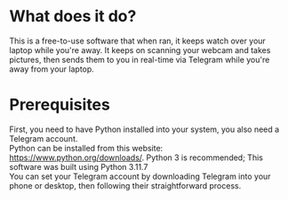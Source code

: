 # What does it do?
This is a free-to-use software that when ran, it keeps watch over your laptop while you're away. It keeps on scanning your webcam and takes pictures, then sends them to you in real-time via Telegram while you're away from your laptop.
# Prerequisites
First, you need to have Python installed into your system, you also need a Telegram account.<br>
Python can be installed from this website: https://www.python.org/downloads/. Python 3 is recommended; This software was built using Python 3.11.7<br>
You can set your Telegram account by downloading Telegram into your phone or desktop, then following their straightforward process.